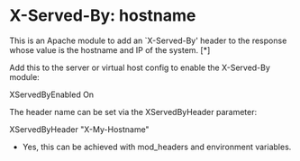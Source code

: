 X-Served-By: hostname
=====================

This is an Apache module to add an `X-Served-By' header to the response whose
value is the hostname and IP of the system. [*]

Add this to the server or virtual host config to enable the X-Served-By module:

XServedByEnabled On

The header name can be set via the XServedByHeader parameter:

XServedByHeader "X-My-Hostname"


* Yes, this can be achieved with mod_headers and environment variables.
